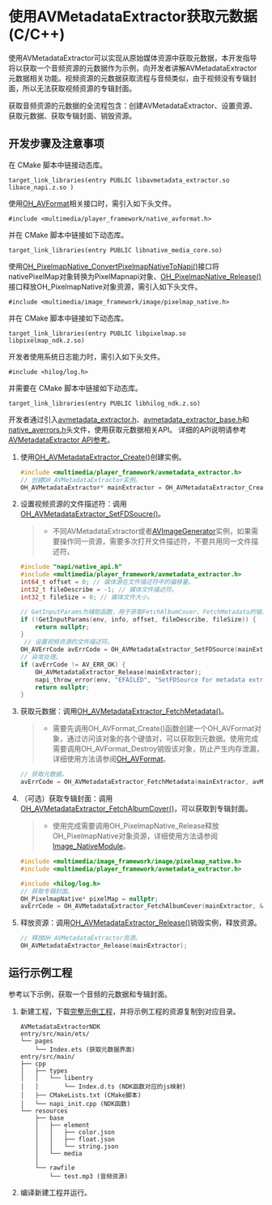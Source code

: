 # 使用AVMetadataExtractor获取元数据(C/C++)

使用AVMetadataExtractor可以实现从原始媒体资源中获取元数据，本开发指导将以获取一个音频资源的元数据作为示例，向开发者讲解AVMetadataExtractor元数据相关功能。视频资源的元数据获取流程与音频类似，由于视频没有专辑封面，所以无法获取视频资源的专辑封面。

获取音频资源的元数据的全流程包含：创建AVMetadataExtractor、设置资源、获取元数据、获取专辑封面、销毁资源。

## 开发步骤及注意事项
在 CMake 脚本中链接动态库。
```
target_link_libraries(entry PUBLIC libavmetadata_extractor.so libace_napi.z.so )
```

使用[OH_AVFormat](../../reference/apis-avcodec-kit/_core.md#oh_avformat)相关接口时，需引入如下头文件。
```
#include <multimedia/player_framework/native_avformat.h>
```

并在 CMake 脚本中链接如下动态库。
```
target_link_libraries(entry PUBLIC libnative_media_core.so)
```

使用[OH_PixelmapNative_ConvertPixelmapNativeToNapi()](../../reference/apis-image-kit/capi-pixelmap-native-h.md#oh_pixelmapnative_convertpixelmapnativetonapi)接口将nativePixelMap对象转换为PixelMapnapi对象、[OH_PixelmapNative_Release()](../../reference/apis-image-kit/capi-pixelmap-native-h.md#oh_pixelmapnative_release)接口释放OH_PixelmapNative对象资源，需引入如下头文件。
```
#include <multimedia/image_framework/image/pixelmap_native.h>
```

并在 CMake 脚本中链接如下动态库。
```
target_link_libraries(entry PUBLIC libpixelmap.so libpixelmap_ndk.z.so)
```

开发者使用系统日志能力时，需引入如下头文件。
```
#include <hilog/log.h>
```

并需要在 CMake 脚本中链接如下动态库。
```
target_link_libraries(entry PUBLIC libhilog_ndk.z.so)
```

开发者通过引入[avmetadata_extractor.h](../../reference/apis-media-kit/capi-avmetadata-extractor-h.md)、[avmetadata_extractor_base.h](../../reference/apis-media-kit/capi-avmetadata-extractor-base-h.md)和[native_averrors.h](../../reference/apis-avcodec-kit/native__averrors_8h.md)头文件，使用获取元数据相关API。
详细的API说明请参考[AVMetadataExtractor API参考](../../reference/apis-media-kit/capi-avmetadataextractor.md)。

1. 使用[OH_AVMetadataExtractor_Create()](../../reference/apis-media-kit/capi-avmetadata-extractor-h.md#oh_avmetadataextractor_create)创建实例。
    ```c
    #include <multimedia/player_framework/avmetadata_extractor.h>
    // 创建OH_AVMetadataExtractor实例。
    OH_AVMetadataExtractor* mainExtractor = OH_AVMetadataExtractor_Create();
    ```

2. 设置视频资源的文件描述符：调用[OH_AVMetadataExtractor_SetFDSoucre()](../../reference/apis-media-kit/capi-avmetadata-extractor-h.md#oh_avmetadataextractor_setfdsource)。
   > - 不同AVMetadataExtractor或者[AVImageGenerator](../../reference/apis-media-kit/capi-avimagegenerator.md)实例，如果需要操作同一资源，需要多次打开文件描述符，不要共用同一文件描述符。
    ```c
    #include "napi/native_api.h"
    #include <multimedia/player_framework/avmetadata_extractor.h>
    int64_t offset = 0; // 媒体源在文件描述符中的偏移量。
    int32_t fileDescribe = -1; // 媒体文件描述符。
    int32_t fileSize = 0; // 媒体文件大小。
    
    // GetInputParams为辅助函数，用于获取FetchAlbumCover、FetchMetadata的输入参数，实现见完整示例。
    if (!GetInputParams(env, info, offset, fileDescribe, fileSize)) {
        return nullptr;
    }
     // 设置视频资源的文件描述符。
    OH_AVErrCode avErrCode = OH_AVMetadataExtractor_SetFDSource(mainExtractor, fileDescribe, offset, fileSize);
    // 异常处理。
    if (avErrCode != AV_ERR_OK) {
        OH_AVMetadataExtractor_Release(mainExtractor);
        napi_throw_error(env, "EFAILED", "SetFDSource for metadata extractor failed");
        return nullptr;
    }
    ```

3. 获取元数据：调用[OH_AVMetadataExtractor_FetchMetadata()](../../reference/apis-media-kit/capi-avmetadata-extractor-h.md#oh_avmetadataextractor_fetchmetadata)。
   > - 需要先调用OH_AVFormat_Create()函数创建一个OH_AVFormat对象，通过访问该对象的各个键值对，可以获取到元数据。使用完成需要调用OH_AVFormat_Destroy销毁该对象，防止产生内存泄漏，详细使用方法请参阅[OH_AVFormat](../../reference/apis-avcodec-kit/_core.md#oh_avformat)。
   ```c
   // 获取元数据。
   avErrCode = OH_AVMetadataExtractor_FetchMetadata(mainExtractor, avMetadata);
   ```

4. （可选）获取专辑封面：调用[OH_AVMetadataExtractor_FetchAlbumCover()](../../reference/apis-media-kit/capi-avmetadata-extractor-h.md#oh_avmetadataextractor_fetchalbumcover)，可以获取到专辑封面。
   > - 使用完成需要调用OH_PixelmapNative_Release释放OH_PixelmapNative对象资源，详细使用方法请参阅[Image_NativeModule](../../reference/apis-image-kit/capi-pixelmap-native-h.md#oh_pixelmapnative_release)。
    ```c
    #include <multimedia/image_framework/image/pixelmap_native.h>
    #include <multimedia/player_framework/avmetadata_extractor.h>

    #include <hilog/log.h>
    // 获取专辑封面。
    OH_PixelmapNative* pixelMap = nullptr;
    avErrCode = OH_AVMetadataExtractor_FetchAlbumCover(mainExtractor, &pixelMap);
    ```

5. 释放资源：调用[OH_AVMetadataExtractor_Release()](../../reference/apis-media-kit/capi-avmetadata-extractor-h.md#oh_avmetadataextractor_release)销毁实例，释放资源。
    ```c
    // 释放OH_AVMetadataExtractor资源。
    OH_AVMetadataExtractor_Release(mainExtractor);
    ```


## 运行示例工程

参考以下示例，获取一个音频的元数据和专辑封面。

1. 新建工程，下载[完整示例工程](https://gitcode.com/openharmony/applications_app_samples/tree/master/code/DocsSample/Media/AVMetadataExtractor/AVMetadataExtractorNDK)，并将示例工程的资源复制到对应目录。
    ```
    AVMetadataExtractorNDK
    entry/src/main/ets/
    └── pages
        └── Index.ets (获取元数据界面)
    entry/src/main/
    ├── cpp
    │   ├── types
    │   │   └── libentry
    │   │       └── Index.d.ts (NDK函数对应的js映射)
    │   ├── CMakeLists.txt (CMake脚本)
    │   └── napi_init.cpp (NDK函数)
    └── resources
        ├── base
        │   ├── element
        │   │   ├── color.json
        │   │   ├── float.json
        │   │   └── string.json
        │   └── media
        │
        └── rawfile
            └── test.mp3 (音频资源)
    ```
2. 编译新建工程并运行。